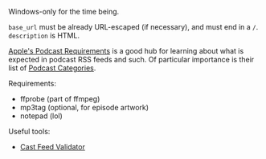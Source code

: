 Windows-only for the time being.

`base_url` must be already URL-escaped (if necessary), and must end in a `/`.  
`description` is HTML.

[Apple's Podcast Requirements](https://podcasters.apple.com/support/823-podcast-requirements) is a good hub for learning about what is expected in podcast RSS feeds and such. Of particular importance is their list of [Podcast Categories](https://podcasters.apple.com/support/1691-apple-podcasts-categories).

Requirements:
- ffprobe (part of ffmpeg)
- mp3tag (optional, for episode artwork)
- notepad (lol)

Useful tools:
- [Cast Feed Validator](https://www.castfeedvalidator.com)

